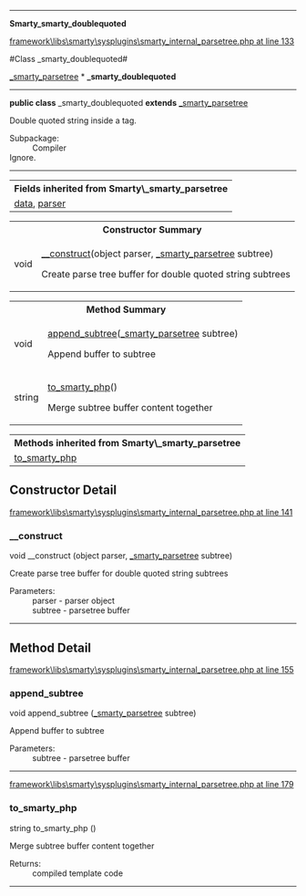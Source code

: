 

- - -

**Smarty\_smarty_doublequoted**


<a href="https://github.com/JeyDotC/Hirudo/blob/master/framework/libs/smarty/sysplugins/smarty_internal_parsetree.php#L133" target='_blank'>framework\libs\smarty\sysplugins\smarty_internal_parsetree.php at line 133</a>

#Class _smarty_doublequoted#

<a href="https://github.com/JeyDotC/Hirudo-docs/blob/master/smarty/_smarty_parsetree.md">_smarty_parsetree</a>
    * **_smarty_doublequoted**




- - -

<p><strong>public  class</strong> <span>_smarty_doublequoted</span>
<strong>extends</strong> <a href="https://github.com/JeyDotC/Hirudo-docs/blob/master/smarty/_smarty_parsetree.md">_smarty_parsetree</a>

</p>

<div class="comment" id="overview_description"><p>Double quoted string inside a tag.</p></div>

<dl>
<dt>Subpackage:</dt>
<dd>Compiler</dd>
<dt>Ignore.</dt>
</dl>


- - -

<table class="inherit">
<tr><th colspan="2">Fields inherited from Smarty\_smarty_parsetree</th></tr>
<tr><td><a href="https://github.com/JeyDotC/Hirudo-docs/blob/master/smarty/_smarty_parsetree.md#data">data</a>, <a href="https://github.com/JeyDotC/Hirudo-docs/blob/master/smarty/_smarty_parsetree.md#parser">parser</a></td></tr></table>

<table id="summary_constructor">
<tr><th colspan="2">Constructor Summary</th></tr>
<tr>
<td><span class='k'></span> <span class='nx'>void</span></td>
<td class="description"><p class="name"><a href="#__construct">__construct</a>(object parser, <a href="https://github.com/JeyDotC/Hirudo/blob/master/smarty/_smarty_parsetree.md">_smarty_parsetree</a> subtree)</p><p class="description">Create parse tree buffer for double quoted string subtrees</p></td>
</tr>
</table>

<table id="summary_method">
<tr><th colspan="2">Method Summary</th></tr>
<tr>
<td><span class='k'></span> <span class='nx'>void</span></td>
<td class="description"><p class="name"><a href="#append_subtree">append_subtree</a>(<a href="https://github.com/JeyDotC/Hirudo/blob/master/smarty/_smarty_parsetree.md">_smarty_parsetree</a> subtree)</p><p class="description">Append buffer to subtree</p></td>
</tr>
<tr>
<td><span class='k'></span> <span class='nx'>string</span></td>
<td class="description"><p class="name"><a href="#to_smarty_php">to_smarty_php</a>()</p><p class="description">Merge subtree buffer content together</p></td>
</tr>
</table>

<table class="inherit">
<tr><th colspan="2">Methods inherited from Smarty\_smarty_parsetree</th></tr>
<tr><td><a href="https://github.com/JeyDotC/Hirudo-docs/blob/master/smarty/_smarty_parsetree.md#to_smarty_php">to_smarty_php</a></td></tr></table>

<h2 id="detail_method">Constructor Detail</h2>

<a href="https://github.com/JeyDotC/Hirudo/blob/master/framework/libs/smarty/sysplugins/smarty_internal_parsetree.php#L141" target='_blank'>framework\libs\smarty\sysplugins\smarty_internal_parsetree.php at line 141</a>

<h3 id="__construct">__construct</h3>
<span class='k'></span> <span class='nx'>void</span> <span class='nf'>__construct</span> (object parser, <a href="https://github.com/JeyDotC/Hirudo/blob/master/smarty/_smarty_parsetree.md">_smarty_parsetree</a> subtree)

<div class="details">
<p>Create parse tree buffer for double quoted string subtrees</p><dl>
<dt>Parameters:</dt>
<dd>parser - parser object</dd>
<dd>subtree - parsetree buffer</dd>
</dl>

</div>

- - -

<h2 id="detail_method">Method Detail</h2>

<a href="https://github.com/JeyDotC/Hirudo/blob/master/framework/libs/smarty/sysplugins/smarty_internal_parsetree.php#L155" target='_blank'>framework\libs\smarty\sysplugins\smarty_internal_parsetree.php at line 155</a>

<h3 id="append_subtree()">append_subtree</h3>
<span class='k'></span> <span class='nx'>void</span> <span class='nf'>append_subtree</span> (<a href="https://github.com/JeyDotC/Hirudo/blob/master/smarty/_smarty_parsetree.md">_smarty_parsetree</a> subtree)

<div class="details">
<p>Append buffer to subtree</p><dl>
<dt>Parameters:</dt>
<dd>subtree - parsetree buffer</dd>
</dl>

</div>

- - -


<a href="https://github.com/JeyDotC/Hirudo/blob/master/framework/libs/smarty/sysplugins/smarty_internal_parsetree.php#L179" target='_blank'>framework\libs\smarty\sysplugins\smarty_internal_parsetree.php at line 179</a>

<h3 id="to_smarty_php()">to_smarty_php</h3>
<span class='k'></span> <span class='nx'>string</span> <span class='nf'>to_smarty_php</span> ()

<div class="details">
<p>Merge subtree buffer content together</p><dl>
<dt>Returns:</dt>
<dd>compiled template code</dd>
</dl>

</div>

- - -

